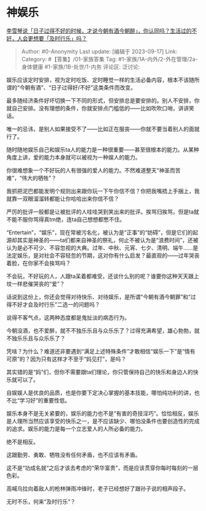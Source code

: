# 神娱乐
[李雪琴说「日子过得不好的时候，才说今朝有酒今朝醉」，你认同吗？生活过的不好，人会更想要「及时行乐」吗？](https://www.zhihu.com/question/621466828/answer/3214011412)

> Author: #0-Anonymity
> Last update: [编辑于 2023-09-17]
> Link:
> Category: #【答集】/01-家族答集
> Tag: #1-家族/1A-内外/2-外在管理/2a-身体健康 #1-家族/1B-处世/1-内务
> 评论区:
> 泛讨论:

娱乐应该定时安排，视为定时吃饭、定时睡觉一样的生活必备内容，根本不该随所谓的“今朝有酒”、“日子过得好/不好”这类条件而改变。

最多随经济条件好坏切换一下不同的形式，但安排总是要安排的。别人不安排，你就自己安排。没有理想的条件，你就安排点门槛低的——比如吹吹口哨，讲讲笑话。

唯一的忌讳，是别人如果接受不了——比如正在服丧——你就不要当着别人的面就行了。

随时随地娱乐自己和娱乐ta人的能力是一种很重要——甚至很根本的能力。从某种角度上讲，爱的能力本身就可以被视为一种娱人的能力。

你很难想象一个不好玩的人有很强的爱人的能力。不然难道整天“神圣而苦难”，“伟大的牺牲”？

我抓把泥巴都能发明个规则出来跟你玩一下午你信不信？你把我嘴捂上手捆上，我就靠一双眼溜溜转都能让你哈哈出来你信不信？

严厉的批评一般都是让被批评的人哇哇哭到笑出来的批评。挨骂归挨骂，但是ta就不能不服你骂得真tm绝，连ta自己想想都憋不住。

“Entertain”，“娱乐”，现在常被污名化，被认为是“正事”的“妨碍”，但是它们的起源却其实是神圣的——ta们都来自神圣的祭礼，何止不被认为是“浪费时间”，还被认为是必不可少、不容忽视的大典。过年、中秋、元宵、七夕、清明、端午……是法定娱乐，是对社会不容轻忽的节期，这对你有什么启发？最直观的——过年哭丧着脸，在你家不会挨骂吗？

不会玩，不好玩的人，人跟ta呆着都难受，还谈什么别的呢？谁要你这种天天跟上坟一样悲催哭丧的“爱”？

话说到这份上，你还会觉得对待快乐、对待娱乐，是所谓“今朝有酒今朝罪”和“过得不好才会及时行乐”二选一的问题吗？

说得不客气点，这两种态度都是鬼扯淡的病态行为。

今朝没酒，也不爱醉，就不不独乐乐且与众乐乐了？过得充满希望，雄心勃勃，就不独乐乐且与众乐乐了？

凭啥？为什么？难道还非要遇到“满足上述特殊条件”才敢相信“娱乐一下”是“情有可原”的？因为只有这样才不至于“妈见打”，是吗？

其实错的是“妈”们，但你不需要跟ta们理论，你只管保持自己的快乐和身边人的快乐就可以了。

自娱娱人是优良的品质，也是你要下定决心掌握的基本技能，哪怕纯功利的讲，也不比“学习好”的重要性低。

娱乐本身不是无关紧要的，娱乐的能力也不是“有害的奇技淫巧”。恰恰相反，娱乐是人理所当然应该享受的快乐之一，是不应该缺少、哪怕没条件也要创造性的完成的追求。娱乐的能力是每一个立志爱人的人所必备的能力。

绝不是相反。

这跟勤劳、勇敢、牺牲没有任何矛盾，也不应该有矛盾。

这不是“功成名就“之后才该去考虑的“荣华富贵”，而是应该贯穿你每时每刻的一层色彩。

高喊乌拉向着敌人的枪林弹雨冲锋时，老子已经想好了跟孙子说的相声段子。

无时不乐，何来“及时行乐”？

